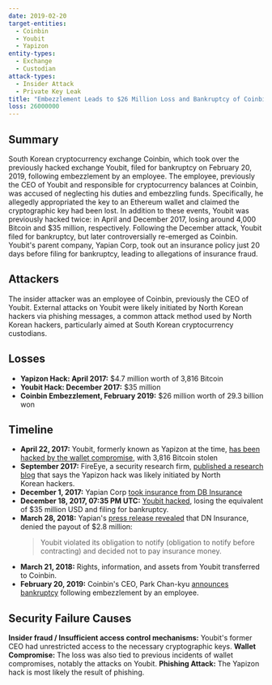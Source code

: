 ```yaml
---
date: 2019-02-20
target-entities:
  - Coinbin
  - Youbit
  - Yapizon
entity-types:
  - Exchange
  - Custodian
attack-types:
  - Insider Attack
  - Private Key Leak
title: "Embezzlement Leads to $26 Million Loss and Bankruptcy of Coinbin Exchange"
loss: 26000000
---
```


## Summary

South Korean cryptocurrency exchange Coinbin, which took over the previously hacked exchange Youbit, filed for bankruptcy on February 20, 2019, following embezzlement by an employee. The employee, previously the CEO of Youbit and responsible for cryptocurrency balances at Coinbin, was accused of neglecting his duties and embezzling funds. Specifically, he allegedly appropriated the key to an Ethereum wallet and claimed the cryptographic key had been lost. In addition to these events, Youbit was previously hacked twice: in April and December 2017, losing around 4,000 Bitcoin and $35 million, respectively. Following the December attack, Youbit filed for bankruptcy, but later controversially re-emerged as Coinbin. Youbit's parent company, Yapian Corp, took out an insurance policy just 20 days before filing for bankruptcy, leading to allegations of insurance fraud.

## Attackers

The insider attacker was an employee of Coinbin, previously the CEO of Youbit. External attacks on Youbit were likely initiated by North Korean hackers via phishing messages, a common attack method used by North Korean hackers, particularly aimed at South Korean cryptocurrency custodians.

## Losses

- **Yapizon Hack: April 2017:** $4.7 million worth of 3,816 Bitcoin
- **Youbit Hack: December 2017:** $35 million
- **Coinbin Embezzlement, February 2019:** $26 million worth of 29.3 billion won

## Timeline

- **April 22, 2017:** Youbit, formerly known as Yapizon at the time, [has been hacked by the wallet compromise](https://news.bitcoin.com/hacked-korean-bitcoin-exchange-yapizon-offers-ious/), with 3,816 Bitcoin stolen
- **September 2017:** FireEye, a security research firm, [published a research blog](https://web.archive.org/web/20170912002752/https://www.fireeye.com/blog/threat-research/2017/09/north-korea-interested-in-bitcoin.html) that says the Yapizon hack was likely initiated by North Korean hackers.
- **December 1, 2017:** Yapian Corp [took insurance from DB Insurance](https://thecurrencyanalytics.com/altcoins/hacked-south-korean-exchange-youbit-re-emerges-lawsuits-519.php)
- **December 18, 2017, 07:35 PM UTC:** [Youbit hacked](https://www.reuters.com/article/us-bitcoin-exchange-southkorea/south-korean-cryptocurrency-exchange-to-file-for-bankruptcy-after-hacking-idUSKBN1ED0NJ), losing the equivalent of $35 million USD and filing for bankruptcy.
- **March 28, 2018:** Yapian's [press release revealed](https://www.yna.co.kr/view/AKR20180328120300002) that DN Insurance, denied the payout of $2.8 million:
  > Youbit violated its obligation to notify (obligation to notify before contracting) and decided not to pay insurance money.
- **March 21, 2018:** Rights, information, and assets from Youbit transferred to Coinbin.
- **February 20, 2019:** Coinbin's CEO, Park Chan-kyu [announces bankruptcy](https://finance.yahoo.com/news/embezzlement-26-million-loss-bankrupts-190157032.html) following embezzlement by an employee.

## Security Failure Causes

**Insider fraud / Insufficient access control mechanisms:** Youbit's former CEO had unrestricted access to the necessary cryptographic keys.
**Wallet Compromise:** The loss was also tied to previous incidents of wallet compromises, notably the attacks on Youbit.
**Phishing Attack:** The Yapizon hack is most likely the result of phishing.
